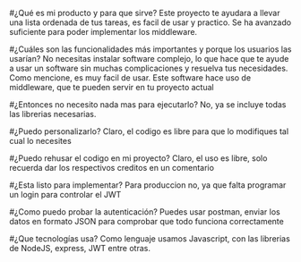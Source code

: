 #¿Qué es mi producto y para que sirve?
Este proyecto te ayudara a llevar una lista ordenada de tus tareas, es facil de usar y practico. Se ha avanzado suficiente para poder implementar los middleware.

#¿Cuáles son las funcionalidades más importantes y porque los usuarios las usarían?
No necesitas instalar software complejo, lo que hace que te ayude a usar un software sin muchas complicaciones y resuelva tus necesidades. Como mencione, es muy facil de usar.
Este software hace uso de middleware, que te pueden servir en tu proyecto actual

#¿Entonces no necesito nada mas para ejecutarlo?
No, ya se incluye todas las librerias necesarias.

#¿Puedo personalizarlo?
Claro, el codigo es libre para que lo modifiques tal cual lo necesites

#¿Puedo rehusar el codigo en mi proyecto?
Claro, el uso es libre, solo recuerda dar los respectivos creditos en un comentario


#¿Esta listo para implementar?
Para produccion no, ya que falta programar un login para controlar el JWT

#¿Como puedo probar la autenticación?
Puedes usar postman, enviar los datos en formato JSON para comprobar que todo funciona correctamente

#¿Que tecnologías usa?
Como lenguaje usamos Javascript,  con las librerias de NodeJS, express, JWT entre otras.